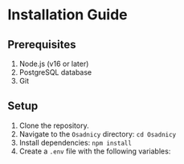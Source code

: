 # Installation Guide

## Prerequisites
1. Node.js (v16 or later)
2. PostgreSQL database
3. Git

## Setup
1. Clone the repository.
2. Navigate to the `Osadnicy` directory: `cd Osadnicy`
3. Install dependencies: `npm install`
4. Create a `.env` file with the following variables:
